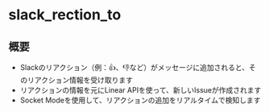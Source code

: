 # slack_rection_to

## 概要

* Slackのリアクション（例：👍、👎など）がメッセージに追加されると、そのリアクション情報を受け取ります
* リアクションの情報を元にLinear APIを使って、新しいIssueが作成されます
* Socket Modeを使用して、リアクションの追加をリアルタイムで検知します

